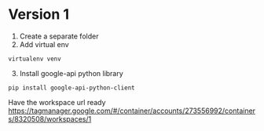 # Version 1
1. Create a separate folder
2. Add virtual env
```shell
virtualenv venv
```
3. Install google-api python library
```shell
pip install google-api-python-client
```

Have the workspace url ready
https://tagmanager.google.com/#/container/accounts/273556992/containers/8320508/workspaces/1
